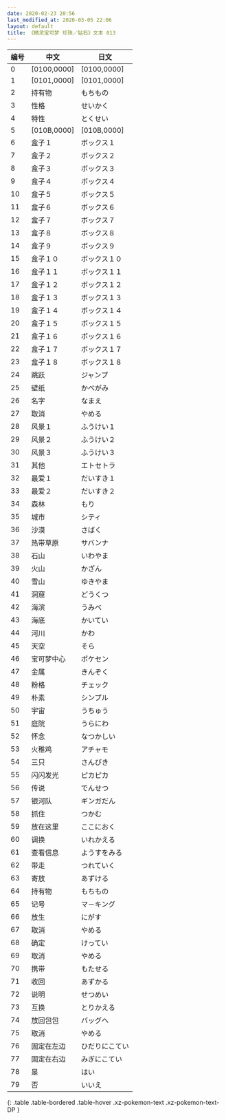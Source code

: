 ```yaml
---
date: 2020-02-23 20:56
last_modified_at: 2020-03-05 22:06
layout: default
title: 《精灵宝可梦 珍珠／钻石》文本 013
---
```

| 编号 | 中文 | 日文 |
| ---- | ---- | ---- |
| 0 | [0100,0000] | [0100,0000] |
| 1 | [0101,0000] | [0101,0000] |
| 2 | 持有物 | もちもの |
| 3 | 性格 | せいかく |
| 4 | 特性 | とくせい |
| 5 | [010B,0000] | [010B,0000] |
| 6 | 盒子１ | ボックス１ |
| 7 | 盒子２ | ボックス２ |
| 8 | 盒子３ | ボックス３ |
| 9 | 盒子４ | ボックス４ |
| 10 | 盒子５ | ボックス５ |
| 11 | 盒子６ | ボックス６ |
| 12 | 盒子７ | ボックス７ |
| 13 | 盒子８ | ボックス８ |
| 14 | 盒子９ | ボックス９ |
| 15 | 盒子１０ | ボックス１０ |
| 16 | 盒子１１ | ボックス１１ |
| 17 | 盒子１２ | ボックス１２ |
| 18 | 盒子１３ | ボックス１３ |
| 19 | 盒子１４ | ボックス１４ |
| 20 | 盒子１５ | ボックス１５ |
| 21 | 盒子１６ | ボックス１６ |
| 22 | 盒子１７ | ボックス１７ |
| 23 | 盒子１８ | ボックス１８ |
| 24 | 跳跃 | ジャンプ |
| 25 | 壁纸 | かべがみ |
| 26 | 名字 | なまえ |
| 27 | 取消 | やめる |
| 28 | 风景１ | ふうけい１ |
| 29 | 风景２ | ふうけい２ |
| 30 | 风景３ | ふうけい３ |
| 31 | 其他 | エトセトラ |
| 32 | 最爱１ | だいすき１ |
| 33 | 最爱２ | だいすき２ |
| 34 | 森林 | もり |
| 35 | 城市 | シティ |
| 36 | 沙漠 | さばく |
| 37 | 热带草原 | サバンナ |
| 38 | 石山 | いわやま |
| 39 | 火山 | かざん |
| 40 | 雪山 | ゆきやま |
| 41 | 洞窟 | どうくつ |
| 42 | 海滨 | うみべ |
| 43 | 海底 | かいてい |
| 44 | 河川 | かわ |
| 45 | 天空 | そら |
| 46 | 宝可梦中心 | ポケセン |
| 47 | 金属 | きんぞく |
| 48 | 粉格 | チェック |
| 49 | 朴素 | シンプル |
| 50 | 宇宙 | うちゅう |
| 51 | 庭院 | うらにわ |
| 52 | 怀念 | なつかしい |
| 53 | 火稚鸡 | アチャモ |
| 54 | 三只 | さんびき |
| 55 | 闪闪发光 | ピカピカ |
| 56 | 传说 | でんせつ |
| 57 | 银河队 | ギンガだん |
| 58 | 抓住 | つかむ |
| 59 | 放在这里 | ここにおく |
| 60 | 调换 | いれかえる |
| 61 | 查看信息 | ようすをみる |
| 62 | 带走 | つれていく |
| 63 | 寄放 | あずける |
| 64 | 持有物 | もちもの |
| 65 | 记号 | マ－キング |
| 66 | 放生 | にがす |
| 67 | 取消 | やめる |
| 68 | 确定 | けってい |
| 69 | 取消 | やめる |
| 70 | 携带 | もたせる |
| 71 | 收回 | あずかる |
| 72 | 说明 | せつめい |
| 73 | 互换 | とりかえる |
| 74 | 放回包包 | バッグへ |
| 75 | 取消 | やめる |
| 76 | 固定在左边 | ひだりにこてい |
| 77 | 固定在右边 | みぎにこてい |
| 78 | 是 | はい |
| 79 | 否 | いいえ |
{: .table .table-bordered .table-hover .xz-pokemon-text .xz-pokemon-text-DP }